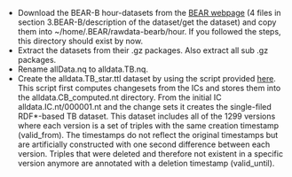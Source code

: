 * Download the BEAR-B hour-datasets from the [BEAR webpage](https://aic.ai.wu.ac.at/qadlod/bear.html) (4 files in section 3.BEAR-B/description of the dataset/get the dataset) and copy them into ~/home/.BEAR/rawdata-bearb/hour. If you followed the steps, this directory should exist by now.
* Extract the datasets from their .gz packages. Also extract all sub .gz packages.
* Rename allData.nq to alldata.TB.nq.
* Create the alldata.TB_star.ttl dataset by using the script provided [here](https://github.com/GreenfishK/BEAR/blob/master/scripts/build_tb_rdf_star_datasets.py). This script first computes changesets from the ICs and stores them into the alldata.CB_computed.nt directory. From the initial IC alldata.IC.nt/000001.nt and the change sets it creates the single-filed RDF*-based TB dataset. This dataset includes all of the 1299 versions where each version is a set of triples with the same creation timestamp (valid_from). The timestamps do not reflect the original timestamps but are artificially constructed with one second difference between each version. Triples that were deleted and therefore not existent in a specific version anymore are annotated with a deletion timestamp (valid_until).
